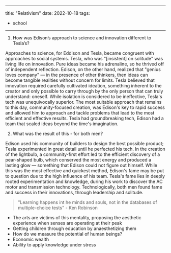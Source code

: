 
---
title: "Relativism"
date: 2022-10-18
tags:
- school
---

1. How was Edison’s approach to science and innovation different to Tesla’s?

Approaches to science, for Eddison and Tesla, became congruent with approaches to social systems. Tesla, who was "[insistent] on solitude" was living life on innovation. Pure ideas became his adrenaline, so he thrived off of independent reflection. Edison, on the other hand, realized that "genius loves company" — in the presence of other thinkers, then ideas can become tangible realities without concern for limits. Tesla believed that innovation required carefully cultivated ideation, something inherent to the creator and only possible to carry through by the only person that can truly understand: oneself. While isolation is considered to be ineffective, Tesla's tech was unequivocally superior. The most suitable approach that remains to this day, community-focused creation, was Edison's key to rapid success and allowed him to approach and tackle problems that lead to the most efficient and effective results. Tesla had groundbreaking tech, Edison had a team that scaled ideas beyond the time's imagination.


2. What was the result of this - for both men?

Edison used his community of builders to design the best possible product; Tesla experimented in great detail until he perfected his tech. In the creation of the lightbulb, a community-first effort led to the efficient discovery of a pear-shaped bulb, which conserved the most energy and produced a lasting glow — something that Edison could not figure out himself. While this was the most effective and quickest method, Edison's fame may be put to question due to the high influence of his team. Tesla's fame lies in deeply rooted experimentation and knowledge, during his work to discover the AC motor and transmission technology. Technologically, both men found fame and success in their innovations, through leadership and solitude.

> "Learning happens int he minds and souls, not in the databases of multiple-choice tests" - Ken Robinson

- The arts are victims of this mentality, proposing the aesthetic experience when senses are operating at their peak
- Getting children through education by anaesthetizing them
- How do we measure the potential of human beings?
- 	Economic wealth
- 	Ability to apply knowledge under stress